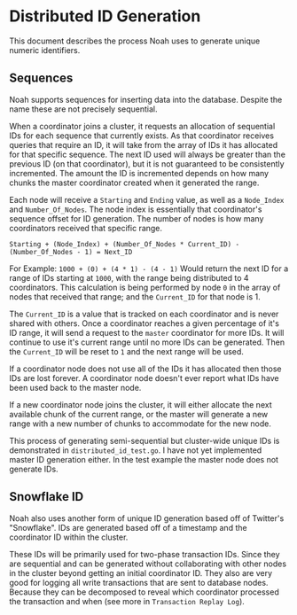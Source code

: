 # Distributed ID Generation
This document describes the process Noah uses to generate unique numeric identifiers.

## Sequences
Noah supports sequences for inserting data into the database. 
Despite the name these are not precisely sequential. 

When a coordinator joins a cluster, it requests an allocation of sequential IDs for each sequence that currently exists. 
As that coordinator receives queries that require an ID, it will take from the array of IDs it has allocated for that specific sequence.
The next ID used will always be greater than the previous ID (on that coordinator), but it is not guaranteed to be consistently incremented. 
The amount the ID is incremented depends on how many chunks the master coordinator created when it generated the range.


Each node will receive a `Starting` and `Ending` value, as well as a `Node_Index` and `Number_Of_Nodes`. 
The node index is essentially that coordinator's sequence offset for ID generation. 
The number of nodes is how many coordinators received that specific range.

`Starting + (Node_Index) + (Number_Of_Nodes * Current_ID) - (Number_Of_Nodes - 1) = Next_ID`


For Example:
`1000 + (0) + (4 * 1) - (4 - 1)` Would return the next ID for a range of IDs starting at `1000`, with the range being distributed to 4 coordinators. 
This calculation is being performed by node `0` in the array of nodes that received that range; and the `Current_ID` for that node is 1.

The `Current_ID` is a value that is tracked on each coordinator and is never shared with others.
Once a coordinator reaches a given percentage of it's ID range, it will send a request to the `master` coordinator for more IDs.
It will continue to use it's current range until no more IDs can be generated. Then the `Current_ID` will be reset to `1` and the next range will be used.

If a coordinator node does not use all of the IDs it has allocated then those IDs are lost forever. 
A coordinator node doesn't ever report what IDs have been used back to the master node.


If a new coordinator node joins the cluster, it will either allocate the next available chunk of the current range, or the master will generate a new range with a new number of chunks to accommodate for the new node.

This process of generating semi-sequential but cluster-wide unique IDs is demonstrated in `distributed_id_test.go`. 
I have not yet implemented master ID generation either. 
In the test example the master node does not generate IDs.

## Snowflake ID

Noah also uses another form of unique ID generation based off of Twitter's "Snowflake". 
IDs are generated based off of a timestamp and the coordinator ID within the cluster.

These IDs will be primarily used for two-phase transaction IDs. 
Since they are sequential and can be generated without collaborating with other nodes in the cluster beyond getting an initial coordinator ID.
They also are very good for logging all write transactions that are sent to database nodes. 
Because they can be decomposed to reveal which coordinator processed the transaction and when (see more in `Transaction Replay Log`).


